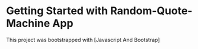 # Getting Started with Random-Quote-Machine App

This project was bootstrapped with [Javascript And Bootstrap]
